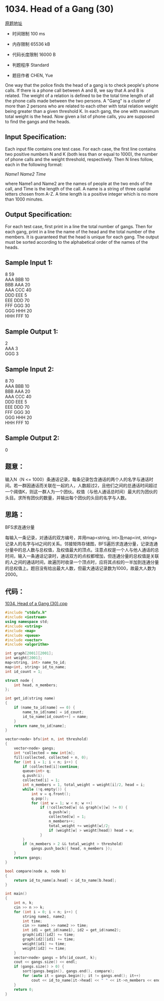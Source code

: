 ﻿# 1034. Head of a Gang (30)

[原题地址](https://www.patest.cn/contests/pat-a-practise/1034)

* 时间限制 100 ms



* 内存限制 65536 kB



* 代码长度限制 16000 B



* 判题程序 Standard 

* 题目作者 CHEN, Yue



One way that the police finds the head of a gang is to check people's phone calls. If there is a phone call between A and B, we say that A and B is related. The weight of a relation is defined to be the total time length of all the phone calls made between the two persons. A "Gang" is a cluster of more than 2 persons who are related to each other with total relation weight being greater than a given threshold K. In each gang, the one with maximum total weight is the head. Now given a list of phone calls, you are supposed to find the gangs and the heads.

## Input Specification: 

Each input file contains one test case. For each case, the first line contains two positive numbers N and K (both less than or equal to 1000), the number of phone calls and the weight threshold, respectively. Then N lines follow, each in the following format:

*Name1 Name2 Time*

where Name1 and Name2 are the names of people at the two ends of the call, and Time is the length of the call. A name is a string of three capital letters chosen from A-Z. A time length is a positive integer which is no more than 1000 minutes.

## Output Specification: 

For each test case, first print in a line the total number of gangs. Then for each gang, print in a line the name of the head and the total number of the members. It is guaranteed that the head is unique for each gang. The output must be sorted according to the alphabetical order of the names of the heads.

## Sample Input 1:  
8 59  
AAA BBB 10  
BBB AAA 20  
AAA CCC 40  
DDD EEE 5  
EEE DDD 70  
FFF GGG 30  
GGG HHH 20  
HHH FFF 10  

## Sample Output 1:  
2  
AAA 3  
GGG 3  

## Sample Input 2:  
8 70  
AAA BBB 10  
BBB AAA 20  
AAA CCC 40  
DDD EEE 5  
EEE DDD 70  
FFF GGG 30  
GGG HHH 20  
HHH FFF 10  

## Sample Output 2:  
0  

## 题意：

输入N（N <= 1000）条通话记录，每条记录包含通话的两个人的名字与通话时间。若一群因通话而关联在一起的人，人数超过2，且他们之间的总通话时间超过一个阈值K，则这一群人为一个团伙。权值（与他人通话总时间）最大的为团伙的头目。求所有团伙的数量，并输出每个团伙的头目的名字与人数。


## 思路：


BFS求连通分量

每输入一条记录，对通话的双方编号，并用map<string, int>及map<int, string>记录人的名字与id之间的关系。邻接矩阵存储图，BFS遍历求连通分量，记录连通分量中的总人数与总权值，及权值最大的顶点。注意点权是一个人与他人通话的总时间，输入一条通话记录时，通话双方的点权都增加，但连通分量的总权值是关联的人之间的通话时间，故遍历时收录一个顶点时，应将其点权的一半加到连通分量的总权值上。题目没有给出最大人数，但最大通话记录数为1000，故最大人数为2000。



## 代码：


[1034. Head of a Gang (30).cpp](https://github.com/jerrykcode/PAT-Practise/blob/master/PAT%20Advanced%20Level%20Practise/1034.%20Head%20of%20a%20Gang%20(30)/1034.%20Head%20of%20a%20Gang%20(30)_4.cpp)


```cpp
#include "stdafx.h"
#include <iostream>
using namespace std;
#include <string>
#include <map>
#include <queue>
#include <vector>
#include <algorithm>

int graph[2001][2001];
int weight[2001];
map<string, int> name_to_id;
map<int, string> id_to_name;
int id_count = 1;

struct node {
	int head, n_members;
};

int get_id(string name)
{
	if (name_to_id[name] == 0) {
		name_to_id[name] = id_count;
		id_to_name[id_count++] = name;
	}
	return name_to_id[name];
}

vector<node> bfs(int n, int threshold)
{
	vector<node> gangs;
	int *collected = new int[n];
	fill(collected, collected + n, 0);
	for (int i = 1; i < n; i++) {
		if (collected[i])continue;
		queue<int> q;
		q.push(i);
		collected[i] = 1;
		int n_members = 1, total_weight = weight[i]/2, head = i;
		while (!q.empty()) {
			int v = q.front();
			q.pop();
			for (int w = 1; w < n; w ++)
				if (!collected[w] && graph[v][w] != 0) {
					q.push(w);
					collected[w] = 1;
					n_members++;
					total_weight += weight[w]/2;
					if (weight[w] > weight[head]) head = w;
				}
		}
		if (n_members > 2 && total_weight > threshold) 
			gangs.push_back({ head, n_members });
	}
	return gangs;
}

bool compare(node a, node b)
{
	return id_to_name[a.head] < id_to_name[b.head];
}

int main()
{
	int n, k;
	cin >> n >> k;
	for (int i = 0; i < n; i++) {
		string name1, name2;
		int time;
		cin >> name1 >> name2 >> time;
		int id1 = get_id(name1), id2 = get_id(name2);
		graph[id1][id2] += time;
		graph[id2][id1] += time;
		weight[id1] += time;
		weight[id2] += time;
	}
	vector<node> gangs = bfs(id_count, k);
	cout << gangs.size() << endl;
	if (gangs.size() > 0) {
		sort(gangs.begin(), gangs.end(), compare);
		for (auto it = gangs.begin(); it != gangs.end(); it++) 
			cout << id_to_name[it->head] << " " << it->n_members << endl;
	}
    return 0;
}
```